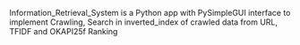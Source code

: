Information_Retrieval_System is a Python app with PySimpleGUI interface to implement Crawling, Search in inverted_index of crawled data from URL, TFIDF and OKAPI25f Ranking  
